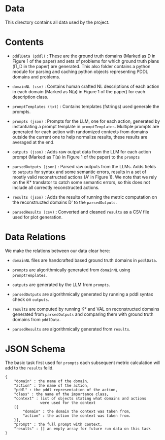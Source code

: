 
# Data 

This directory contains all data used by the project.

# Contents

* `pddlData (pddl)` : These are the ground truth domains 
(Marked as D in Figure 1 of the paper) and sets of problems for
which ground truth plans (Π_D in the paper) are generated. This also folder
contains a python module for parsing and caching python objects representing
PDDL domains and problems. 

* `domainNL (csv)` : Contains human crafted NL descriptions of each action 
in each domain  (Marked as N(a) in Figure 1 of the paper) for each
description class.

* `promptTemplates (txt)` : Contains templates (fstrings) used generale the prompts. 

* `prompts (json)` : Prompts for the LLM, one for each action, generated by 
instantiating a prompt template in `promptTemplates`. Multiple prompts
are generated for each action with randomized contexts from domains outside
the current one to help normalize results, these results are averaged at
the end.

* `outputs (json)` : Adds raw output data from the LLM for each action prompt 
(Marked as T(a) in Figure 1 of the paper) to the `prompts`

* `parsedOutputs (json)` : Parsed raw outputs from the LLMs. Adds fields to 
`outputs` for syntax and some semantic errors, results in a set of mostly 
valid reconstructed actions (A' in Figure 1). We note that we rely on the K*
translator to catch some semantic errors, so this does not include all 
correctly reconstructed actions.

* `results (json)` : Adds the results of running the metric computation on the
reconstructed domains D' to the `parsedOutputs`.  

* `parsedResults (csv)` : Converted and cleaned `results` as a CSV file used 
for plot generation.


# Data Relations

We make the relations between our data clear here:

* `domainNL` files are handcrafted based ground truth domains in `pddlData`. 

* `prompts` are algorithmically generated from `domainNL` using `promptTemplates`.

* `outputs` are generated by the LLM from `prompts`.

* `parsedOutputs` are algorithmically generated by running a pddl syntax check
on `outputs`.

* `results` are computed by running K* and VAL on reconstructed domains
generated from `parsedOutputs` and comparing them with ground truth domains
from `pddlData`.

* `parsedResults` are algorithmically generated from `results`.

# JSON Schema
The basic task first used for `prompts` each subsequent metric calculation
will add to the `results` felid.
```
{
    "domain" : the name of the domain,
    "action" : the name of the action,
    "pddl" : the pddl representation of the action,
    "class" : the name of the importance class,
    "context" : list of objects stating what domains and actions
                were used for the context
    [{
        "domain" : the domain the context was taken from,
        "action" : the action the context was taken from.
    }],
    "prompt" : the full prompt with context,
    "results" : [] an empty array for future run data on this task
}
```

